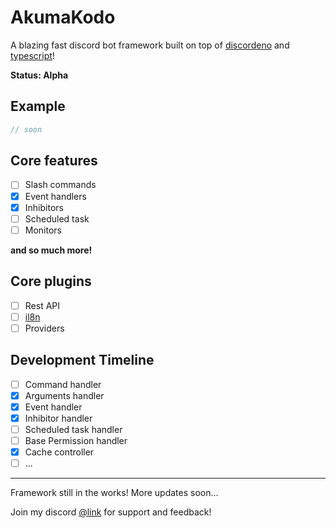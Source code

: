 # AkumaKodo

A blazing fast discord bot framework built on top of [discordeno](https://github.com/discordeno/discordeno) and [typescript](https://www.typescriptlang.org/)!

**Status: Alpha**

## Example

```typescript
// soon
```

## Core features

- [ ] Slash commands
- [x] Event handlers
- [x] Inhibitors
- [ ] Scheduled task
- [ ] Monitors

**and so much more!**

## Core plugins

- [ ] Rest API
- [ ] [il8n](https://deno.land/x/i18next@v21.6.14)
- [ ] Providers

## Development Timeline

- [ ] Command handler
- [x] Arguments handler
- [x] Event handler
- [x] Inhibitor handler
- [ ] Scheduled task handler
- [ ] Base Permission handler
- [x] Cache controller
- [ ] ...

---

Framework still in the works! More updates soon...

Join my discord [@link](https://discord.com/invite/N79DZsm3m2) for support and feedback!
